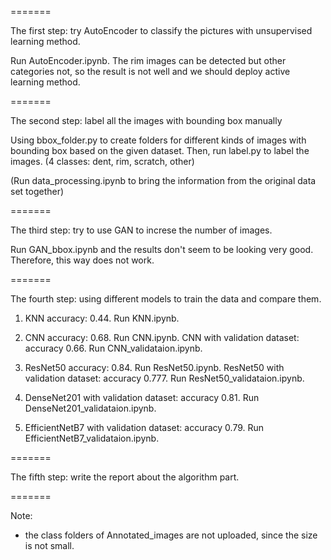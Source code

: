 =======

The first step: try AutoEncoder to classify the pictures with unsupervised learning method.

Run AutoEncoder.ipynb. The rim images can be detected but other categories not, so the result is not well and we should deploy active learning method. 

=======

The second step: label all the images with bounding box manually

Using bbox_folder.py to create folders for different kinds of images with bounding box based on the given dataset. Then, run label.py to label the images. (4 classes: dent, rim, scratch, other)

(Run data_processing.ipynb to bring the information from the original data set together)

=======

The third step: try to use GAN to increse the number of images.

Run GAN_bbox.ipynb and the results don't seem to be looking very good. Therefore, this way does not work.

=======

The fourth step: using different models to train the data and compare them.

1. KNN accuracy: 0.44. Run KNN.ipynb.

2. CNN accuracy: 0.68. Run CNN.ipynb.
CNN with validation dataset: accuracy 0.66. Run CNN_validataion.ipynb.

3. ResNet50 accuracy: 0.84. Run ResNet50.ipynb.
ResNet50 with validation dataset: accuracy 0.777. Run ResNet50_validataion.ipynb.

4. DenseNet201 with validation dataset: accuracy 0.81. Run DenseNet201_validataion.ipynb.

5. EfficientNetB7 with validation dataset: accuracy 0.79. Run EfficientNetB7_validataion.ipynb. 

=======

The fifth step: write the report about the algorithm part.

=======

Note:
* the class folders of Annotated_images are not uploaded, since the size is not small.


